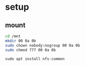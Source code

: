 # setup
## mount
```sh
cd /mnt
mkdir 00 0a 0b
sudo chown nobody:nogroup 00 0a 0b    
sudo chmod 777 00 0a 0b
```

```
sudo apt install nfs-common
```
